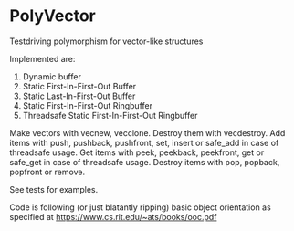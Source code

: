 # PolyVector
Testdriving polymorphism for vector-like structures

Implemented are:

1. Dynamic buffer
2. Static First-In-First-Out Buffer
3. Static Last-In-First-Out Buffer
4. Static First-In-First-Out Ringbuffer
4. Threadsafe Static First-In-First-Out Ringbuffer

Make vectors with vecnew, vecclone. Destroy them with vecdestroy.
Add items with push, pushback, pushfront, set, insert or safe_add in case of
threadsafe usage.
Get items with peek, peekback, peekfront, get or safe_get in case of threadsafe
usage.
Destroy items with pop, popback, popfront or remove.

See tests for examples.

Code is following (or just blatantly ripping) basic object orientation as specified
at https://www.cs.rit.edu/~ats/books/ooc.pdf
